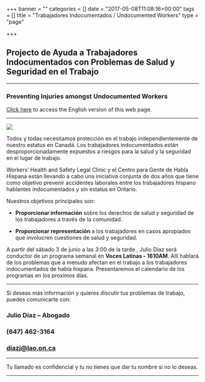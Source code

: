 +++
banner = ""
categories = []
date = "2017-05-08T11:08:16+00:00"
tags = []
title = "Trabajadores Indocumentados / Undocumented Workers"
type = "page"

+++


## Projecto de Ayuda a Trabajadores Indocumentados con Problemas de Salud y Seguridad en el Trabajo

<hr>

### **Preventing Injuries amongst Undocumented Workers**

[Click here](https://s3.amazonaws.com/newsletter.workers-safety.ca/newsletters/Clinic+Publications/2017+Undocumented+Workers/UndocumentedWorkers-Webpage-Eng.pdf) to access the English version of this web page.

<hr>

![](img/banners/UndocWork-Website%20Logo-2-1.jpg)

Todos y todas necesitamos protección en el trabajo independientemente de nuestro estatus en Canadá. Los trabajadores indocumentados están desproporcionadamente expuestos a riesgos para la salud y la seguridad en el lugar de trabajo.

Workers’ Health and Safety Legal Clinic  y el Centro para Gente de Habla Hispana están llevando a cabo una iniciativa conjunta de dos años que tiene como objetivo prevenir accidentes laborales entre los trabajadores hispano hablantes indocumentados y sin estatus en Ontario.

Nuestros objetivos principales son:

* **Proporcionar información** sobre los derechos de salud y seguridad de los trabajadores a través de la comunidad.

* **Proporcionar representación** a los trabajadores en casos apropiados que involucren cuestiones de salud y seguridad.

A partir del sábado 3 de junio a las 3:00 de la tarde , Julio Diaz será conductor de un programa semanal en **Voces Latinas - 1610AM**. Allí hablará de los problemas que a menudo afectan en el trabajo a los trabajadores indocumentados de habla hispana. Presentaremos el calendario de los programas en los proxímos días.

<hr>

Si deseas más información y quieres discutir tus problemas de trabajo, puedes  comunicarte con:

### Julio Díaz – Abogado

### (647) 462-3164

### diazj@lao.on.ca

<hr>

Tu llamado es confidencial y tu no tienes que dar tu nombre si no lo deseas.

<hr>

